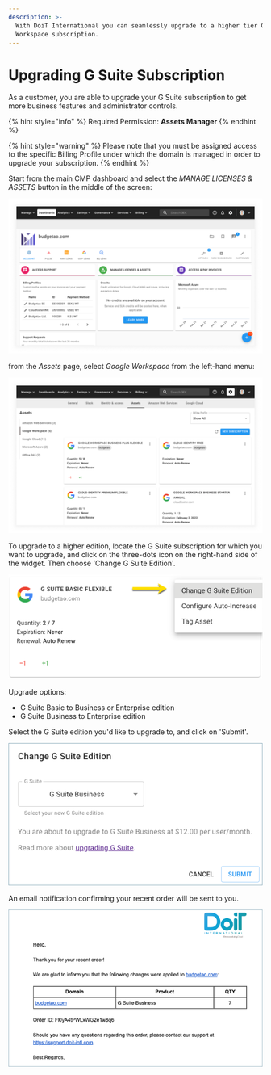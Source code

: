 ```yaml
---
description: >-
  With DoiT International you can seamlessly upgrade to a higher tier G Suite or
  Workspace subscription.
---
```


# Upgrading G Suite Subscription

As a customer, you are able to upgrade your G Suite subscription to get more business features and administrator controls.

{% hint style="info" %}
Required Permission: **Assets Manager**
{% endhint %}

{% hint style="warning" %}
Please note that you must be assigned access to the specific Billing Profile under which the domain is managed in order to upgrade your subscription.
{% endhint %}

Start from the main CMP dashboard and select the _MANAGE LICENSES & ASSETS_ button in the middle of the screen:

![A screenshot of the CMP dashboard](../.gitbook/assets/cmp-dashboard.png)

from the _Assets_ page, select _Google Workspace_ from the left-hand menu:

![A screenshot showing the Google Workspace screen](../.gitbook/assets/cmp-google-workspace-screen.png)

To upgrade to a higher edition, locate the G Suite subscription for which you want to upgrade, and click on the three-dots icon on the right-hand side of the widget. Then choose 'Change G Suite Edition'.

![A screenshot showing the location of the Change G Suite Edition option](../.gitbook/assets/cmp-change-g-suite-edition.png)

Upgrade options:

* G Suite Basic to Business or Enterprise edition
* G Suite Business to Enterprise edition

Select the G Suite edition you'd like to upgrade to, and click on 'Submit'.

![A screenshot showing the \_Change g Suite Edition modal dialog](../.gitbook/assets/cmp-g-suite-business.png)

An email notification confirming your recent order will be sent to you.

![A screenshot showing a confirmation notification email](../.gitbook/assets/email-upgrade-g-suite.png)
